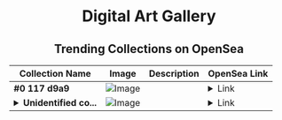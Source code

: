 <div align="center">

# Digital Art Gallery

## Trending Collections on OpenSea

| Collection Name                       | Image                                                                                     | Description                       | OpenSea Link                                                                                          |
|---------------------------------------|-------------------------------------------------------------------------------------------|-----------------------------------|--------------------------------------------------------------------------------------------------------|
| **#0 117 d9a9** | ![Image](https://i2.seadn.io/base/0x2ebd4845c54c605b2a1cc8dafecab2db12c57cf0/53834f05a4c1a44a3127b0358dc117/f053834f05a4c1a44a3127b0358dc117.jpeg?w=200&auto=format) |  | <details><summary>Link</summary>[#0 117 d9a9](https://opensea.io/collection/0-117-d9a9)</details> |
| **<details><summary>Unidentified co...</summary>Unidentified contract 7decd883-de0d-4b04-b9ea-41d815745901</details>** | ![Image](https://i2.seadn.io/optimism/0x0665c09242fd6f77d367b5c7bc25e71af38be10f/491c7c8baf5b9fd34f71da19f53443/49491c7c8baf5b9fd34f71da19f53443.png?w=200&auto=format) |  | <details><summary>Link</summary>[Unidentified contract 7decd883-de0d-4b04-b9ea-41d815745901](https://opensea.io/collection/unidentified-contract-7decd883-de0d-4b04-b9ea-41d8)</details> |

</div>